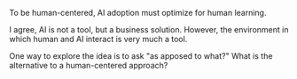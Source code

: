 To be human-centered, AI adoption must optimize for human learning. 

I agree, AI is not a tool, but a business solution. However, the environment in which human and AI interact is very much a tool. 


One way to explore the idea is to ask "as apposed to what?" What is the alternative to a human-centered approach?

